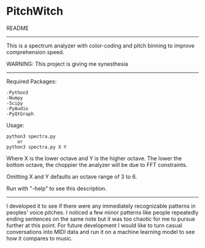 # PitchWitch

README

---

This is a spectrum analyzer with color-coding and pitch binning to improve comprehension speed.

WARNING: This project is giving me synesthesia

---

Required Packages: 

	-Python3 
	-Numpy	
	-Scipy
	-PyAudio
	-PyQtGraph
	

Usage: 

	python3 spectra.py 
		or
	python3 spectra.py X Y
	
Where X is the lower octave and Y is the higher octave. The lower the bottom octave, the choppier the analyzer will be due to FFT constraints. 

Omitting X and Y defaults an octave range of 3 to 6.

Run with "-help" to see this description.


---

I developed it to see if there were any immediately recognizable patterns in peoples' voice pitches. I noticed a few minor patterns like people repeatedly ending sentences on the same note but it was too chaotic for me to pursue further at this point. 
For future development I would like to turn casual conversations into MIDI data and run it on a machine learning model to see how it compares to music. 


